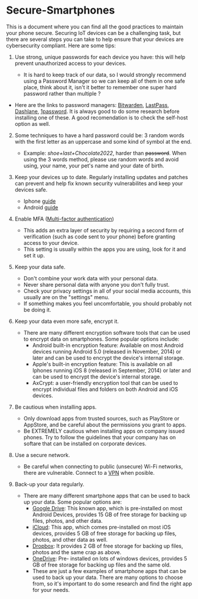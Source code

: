# Secure-Smartphones
This is a document where you can find all the good practices to maintain your phone secure. Securing IoT devices can be a challenging task, but there are several steps you can take to help ensure that your devices are cybersecurity compliant. Here are some tips:
1. Use strong, unique passwords for each device you have: this will help prevent unauthorized access to your devices. 

   -  It is hard to keep track of our data, so I would strongly recommend using a Password Manager so we can keep all of them in one safe place, think about it, isn't it better to remember one super hard password rather than multiple ? 
    
 - Here are the links to password managers: [Bitwarden](https://bitwarden.com/), [LastPass](https://lastpass.com/create-account.php), [Dashlane](https://www.dashlane.com/), [1password](https://www.dashlane.com/). It is always good to do some research before installing one of these. A good recomendation is to check the self-host option as well.
    
2. Some techniques to have a hard password could be: 3 random words with the first letter as an uppercase and some kind of symbol at the end. 
    - Example: *shoe+last+Chocolate2022*, harder than ~~password~~. When using the 3 words method, please use random words and avoid using, your name, your pet's name and your date of birth.

3. Keep your devices up to date. Regularly installing updates and patches can prevent and help fix known security vulnerabilites and keep your devices safe. 
    - Iphone [guide](https://support.apple.com/en-us/HT204204#:~:text=Go%20to%20Settings%20%3E%20General%20%3E%20Software,version%20of%20iOS%20or%20iPadOS.)
    - Android [guide](https://www.makeuseof.com/tag/ensure-android-up-to-date-secure/)

4. Enable MFA ([Multi-factor authentication](https://en.wikipedia.org/wiki/Multi-factor_authentication))
    - This adds an extra layer of security by requiring a second form of verification (such as code sent to your phone) before granting access to your device.
    - This setting is usually within the apps you are using, look for it and set it up. 

5. Keep your data safe.
    - Don't combine your work data with your personal data.
    - Never share personal data with anyone you don't fully trust. 
    - Check your privacy settings in all of your social media accounts, this usually are on the "settings" menu.
    - If something makes you feel uncomfortable, you should probably not be doing it. 

6. Keep your data even more safe, encrypt it. 
    - There are many different encryption software tools that can be used to encrypt data on smartphones. Some popular options include:
      - Android built-in encryption feature: Available on most Android devices running Android 5.0 (released in November, 2014) or later and can be used to encrypt the device's internal storage.
      - Apple's built-in encryption feature: This is available on all Iphones running iOS 8 (released in September, 2014) or later and can be used to encrypt the device's internal storage. 
      - AxCrypt: a user-friendly encryption tool that can be used to encrypt individual files and folders on both Android and iOS devices.
7. Be cautious when installing apps.
     - Only download apps from trusted sources, such as PlayStore or AppStore, and be careful about the permissions you grant to apps. 
     - Be EXTREMELY cautious when installing apps on company issued phones. Try to follow the guidelines that your company has on softare that can be installed on corporate devices.

8. Use a secure network.
     - Be careful when connecting to public (unsecure) Wi-Fi networks, there are vulnerable. Connect to a [VPN](https://www.pcmag.com/picks/the-best-vpn-services) when posible.

9. Back-up your data regularly.
     - There are many different smartphone apps that can be used to back up your data. Some popular options are: 
       - [Google Drive](https://www.google.com/drive/): This known app, which is pre-installed on most Android Devices, provides 15 GB of free storage for backing up files, photos, and other data.
       - [iCloud](https://www.icloud.com/): This app, which comes pre-installed on most iOS devices, provides 5 GB of free storage for backing up files, photos, and other data as well. 
       - [Dropbox](https://www.dropbox.com/login): It provides 2 GB of free storage for backing up files, photos and the same crap as above. 
       - [OneDrive](https://onedrive.live.com/about/en-us/signin/): Pre- installed on lots of windows devices, provides 5 GB of free storage for backing up files and the same old. 
       - These are just a few examples of smartphone apps that can be used to back up your data. There are many options to choose from, so it's important to do some research and find the right app for your needs. 





     
    
